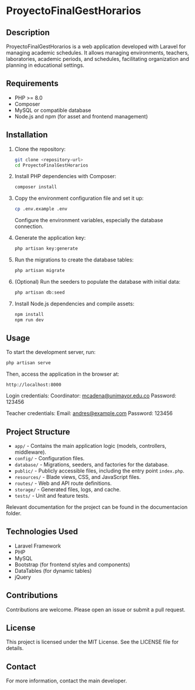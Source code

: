 # ProyectoFinalGestHorarios

## Description

ProyectoFinalGestHorarios is a web application developed with Laravel for managing academic schedules. It allows managing environments, teachers, laboratories, academic periods, and schedules, facilitating organization and planning in educational settings.

## Requirements

-   PHP >= 8.0
-   Composer
-   MySQL or compatible database
-   Node.js and npm (for asset and frontend management)

## Installation

1. Clone the repository:

    ```bash
    git clone <repository-url>
    cd ProyectoFinalGestHorarios
    ```

2. Install PHP dependencies with Composer:

    ```bash
    composer install
    ```

3. Copy the environment configuration file and set it up:

    ```bash
    cp .env.example .env
    ```

    Configure the environment variables, especially the database connection.

4. Generate the application key:

    ```bash
    php artisan key:generate
    ```

5. Run the migrations to create the database tables:

    ```bash
    php artisan migrate
    ```

6. (Optional) Run the seeders to populate the database with initial data:

    ```bash
    php artisan db:seed
    ```

7. Install Node.js dependencies and compile assets:
    ```bash
    npm install
    npm run dev
    ```

## Usage

To start the development server, run:

```bash
php artisan serve
```

Then, access the application in the browser at:

```
http://localhost:8000
```

Login credentials:
Coordinator: mcadena@unimayor.edu.co
Password: 123456

Teacher credentials:
Email: andres@example.com
Password: 123456

## Project Structure

-   `app/` - Contains the main application logic (models, controllers, middleware).
-   `config/` - Configuration files.
-   `database/` - Migrations, seeders, and factories for the database.
-   `public/` - Publicly accessible files, including the entry point `index.php`.
-   `resources/` - Blade views, CSS, and JavaScript files.
-   `routes/` - Web and API route definitions.
-   `storage/` - Generated files, logs, and cache.
-   `tests/` - Unit and feature tests.

Relevant documentation for the project can be found in the documentacion folder.

## Technologies Used

-   Laravel Framework
-   PHP
-   MySQL
-   Bootstrap (for frontend styles and components)
-   DataTables (for dynamic tables)
-   jQuery

## Contributions

Contributions are welcome. Please open an issue or submit a pull request.

## License

This project is licensed under the MIT License. See the LICENSE file for details.

## Contact

For more information, contact the main developer.
